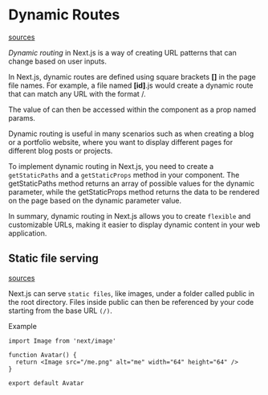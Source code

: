 # Dynamic Routes

[sources](https://nextjs.org/learn/basics/dynamic-routes)

*Dynamic routing* in Next.js is a way of creating URL patterns that can change based on user inputs. 

In Next.js, dynamic routes are defined using square brackets **[]** in the page file names. For example, a file named **[id]**.js would create a dynamic route that can match any URL with the format /<id>. 

The value of <id> can then be accessed within the component as a prop named params.

Dynamic routing is useful in many scenarios such as when creating a blog or a portfolio website, where you want to display different pages for different blog posts or projects.

To implement dynamic routing in Next.js, you need to create a `getStaticPaths` and a `getStaticProps` method in your component. The getStaticPaths method returns an array of possible values for the dynamic parameter, while the getStaticProps method returns the data to be rendered on the page based on the dynamic parameter value.

In summary, dynamic routing in Next.js allows you to create `flexible` and customizable URLs, making it easier to display dynamic content in your web application.

## Static file serving

[sources](https://nextjs.org/docs/basic-features/static-file-serving)

Next.js can serve `static files`, like images, under a folder called public in the root directory. Files inside public can then be referenced by your code starting from the base URL `(/)`.

Example

```
import Image from 'next/image'

function Avatar() {
  return <Image src="/me.png" alt="me" width="64" height="64" />
}

export default Avatar
```

